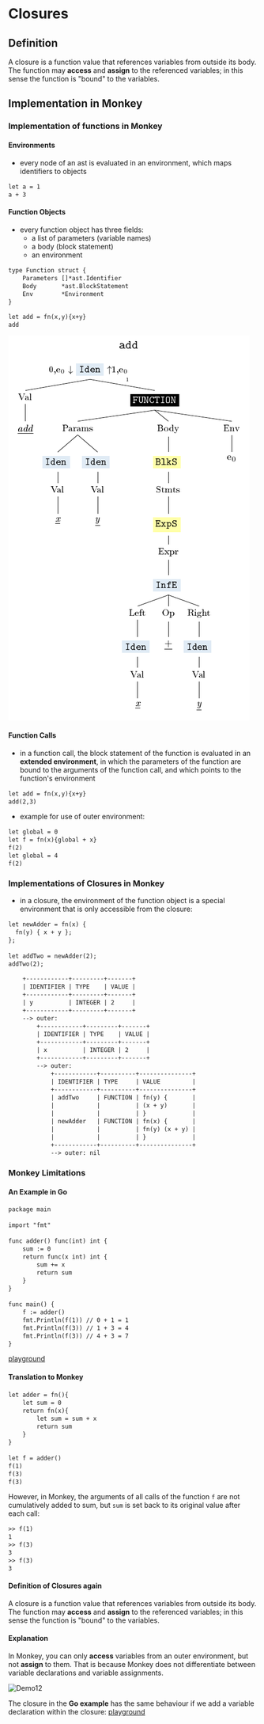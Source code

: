 

# Closures

## Definition

A closure is a function value that references variables from outside its body. The function may **access** and **assign** to the referenced variables; in this sense the function is "bound" to the variables. 

## Implementation in Monkey 

### Implementation of functions in Monkey

#### Environments

- every node of an ast is evaluated in an environment, which maps identifiers to objects

```
let a = 1
a + 3 
```
#### Function Objects

- every function object has three fields:
  - a list of parameters (variable names)
  - a body (block statement)
  - an environment

```golang 
type Function struct {
	Parameters []*ast.Identifier
	Body       *ast.BlockStatement
	Env        *Environment
}
```
```
let add = fn(x,y){x+y}
add
```

![](add.png)

#### Function Calls 

- in a function call, the block statement of the function is evaluated in an **extended environment**, in which the parameters of the function are bound to the arguments of the function call, and which points to the function's environment 

```
let add = fn(x,y){x+y}
add(2,3)
```


- example for use of outer environment:

```
let global = 0
let f = fn(x){global + x}
f(2)
let global = 4
f(2)
```

### Implementations of Closures in Monkey 
- in a closure, the environment of the function object is a special environment that is only accessible from the closure:

```
let newAdder = fn(x) {
  fn(y) { x + y };
};

let addTwo = newAdder(2);
addTwo(2); 
```

```
    +------------+---------+-------+
    | IDENTIFIER | TYPE    | VALUE |
    +------------+---------+-------+
    | y          | INTEGER | 2     |
    +------------+---------+-------+
    --> outer: 
        +------------+---------+-------+
        | IDENTIFIER | TYPE    | VALUE |
        +------------+---------+-------+
        | x          | INTEGER | 2     |
        +------------+---------+-------+
        --> outer: 
            +------------+----------+---------------+
            | IDENTIFIER | TYPE     | VALUE         |
            +------------+----------+---------------+
            | addTwo     | FUNCTION | fn(y) {       |
            |            |          | (x + y)       |
            |            |          | }             |
            | newAdder   | FUNCTION | fn(x) {       |
            |            |          | fn(y) (x + y) |
            |            |          | }             |
            +------------+----------+---------------+
            --> outer: nil
```


### Monkey Limitations

#### An Example in Go

```golang 
package main

import "fmt"

func adder() func(int) int {
	sum := 0
	return func(x int) int {
		sum += x
		return sum
	}
}

func main() {
	f := adder()
	fmt.Println(f(1)) // 0 + 1 = 1
	fmt.Println(f(3)) // 1 + 3 = 4
	fmt.Println(f(3)) // 4 + 3 = 7
}
```

[playground](https://play.golang.org/p/Y8sFuuNKY13)

#### Translation to Monkey

```
let adder = fn(){
    let sum = 0
    return fn(x){
        let sum = sum + x
        return sum
    }
}

let f = adder()
f(1)
f(3)
f(3)
```

However, in Monkey, the arguments of all calls of the function `f` are not cumulatively added to sum, but `sum` is set back to its original value after each call:

```
>> f(1)
1
>> f(3)
3
>> f(3)
3
```

#### Definition of Closures again

A closure is a function value that references variables from outside its body. The function may **access** and **assign** to the referenced variables; in this sense the function is "bound" to the variables. 

#### Explanation

In Monkey, you can only **access** variables from an outer environment, but not **assign** to them. 
That is because Monkey does not differentiate between variable declarations and variable assignments.

![Demo12](../../assets/demos/demo12.gif)

The closure in the **Go example** has the same behaviour if we add a variable declaration within the closure:
[playground](https://play.golang.org/p/btP4AA9_Ujq)





